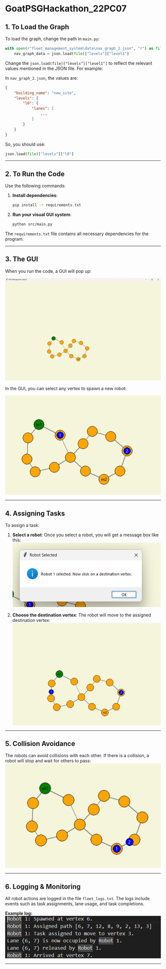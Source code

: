 # GoatPSGHackathon_22PC07

## 1. To Load the Graph
To load the graph, change the path in `main.py`:

```python
with open(r"fleet_management_system\data\nav_graph_2.json", "r") as file:
    nav_graph_data = json.load(file)["levels"]["level1"]
```

Change the `json.load(file)["levels"]["level1"]` to reflect the relevant values mentioned in the JSON file. For example:

In `nav_graph_2.json`, the values are:
```json
{
    "building_name": "new_site",
    "levels": {
        "l0": {
            "lanes": [
                ...
            ]
        }
    }
}
```

So, you should use:
```python
json.load(file)["levels"]["l0"]
```

---

## 2. To Run the Code
Use the following commands:

1. **Install dependencies**:
   ```bash
   pip install -r requirements.txt
   ```
2. **Run your visual GUI system**:
   ```bash
   python src/main.py
   ```

The `requirements.txt` file contains all necessary dependencies for the program.

---

## 3. The GUI
When you run the code, a GUI will pop up:

![GUI Interface](image-1.png)

In the GUI, you can select any vertex to spawn a new robot:

![Spawn Robot Interface](image-2.png)

---

## 4. Assigning Tasks
To assign a task:

1. **Select a robot**:
   Once you select a robot, you will get a message box like this:
   ![Select Robot](image-3.png)

2. **Choose the destination vertex**:
   The robot will move to the assigned destination vertex:
   ![Assign Destination](image-4.png)

---

## 5. Collision Avoidance
The robots can avoid collisions with each other. If there is a collision, a robot will stop and wait for others to pass:
![Collision Avoidance Example](image-5.png)

---

## 6. Logging & Monitoring
All robot actions are logged in the file `fleet_logs.txt`. The logs include events such as task assignments, lane usage, and task completions.

**Example log:**
![Log Example](image-6.png)

---
